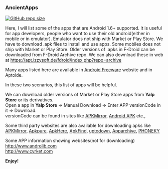 ### AncientApps

[![GitHub repo size](https://img.shields.io/github/repo-size/HemanthJabalpuri/AncientApps)](https://github.com/HemanthJabalpuri/AncientApps/archive/main.zip)

Here, I will list some of the apps that are Android 1.6+ supported.
It is useful for app developers, people who want to use their old android(either in mobile or in emulator).
Emulator does not ship with Market or Play Store. We have to download .apk files to install and use apps.
Some mobiles does not ship with Market or Play Store.
Older versions of .apks in F-Droid can be downloaded from F-Droid Archive repo. We can also download these in web at https://apt.izzysoft.de/fdroid/index.php?repo=archive  

Many apps listed here are available in [Android Freeware](https://www.freewarelovers.com/android/apps) website and in Aptoide.  

In these two scenarios, this list of apps will be helpful.

We can download older versions of Market or Play Store apps from **Yalp Store** or its derivatives.  
Open a app in **Yalp Store** => Manual Download => Enter APP versionCode in it => Download.  
versionCode can be found in sites like [APKMirror](https://www.apkmirror.com), [Android APK](https://android-apk.org) etc.,  

Some third party websites are also available for downloading apks like [APKMirror](https://www.apkmirror.com), [Apkpure](https://m.apkpure.com/), [ApkHere](https://m.apkhere.com), [ApkFind](apkfind.com), [uptodown](https://en.uptodown.com/android), [Apparchive](https://appchive.net), [PHONEKY](https://phoneky.com/android/)  

Some APP information showing websites(not for downloading)  
http://www.androlib.com  
http://www.cyrket.com  


**Enjoy!**
